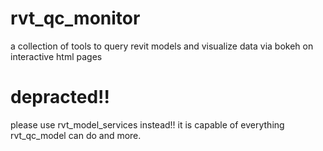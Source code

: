 # rvt_qc_monitor
a collection of tools to query revit models and visualize data via bokeh on interactive html pages

# depracted!! 
please use rvt_model_services instead!! it is capable of everything rvt_qc_model can do and more.
